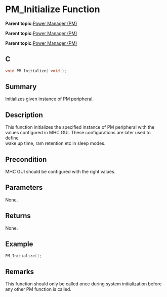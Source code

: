 # PM\_Initialize Function

**Parent topic:**[Power Manager \(PM\)](GUID-809DE3C8-41C1-4859-A1D4-37687676A784.md)

**Parent topic:**[Power Manager \(PM\)](GUID-6ACFCA4A-EBD8-471E-9122-1DA0CF9F0E3A.md)

**Parent topic:**[Power Manager \(PM\)](GUID-2ECA3D85-7D3E-4A52-B344-F12AEAB78633.md)

## C

```c
void PM_Initialize( void );
```

## Summary

Initializes given instance of PM peripheral.

## Description

This function initializes the specified instance of PM peripheral with the<br />values configured in MHC GUI. These configurations are later used to define<br />wake up time, ram retention etc in sleep modes.

## Precondition

MHC GUI should be configured with the right values.

## Parameters

None.

## Returns

None.

## Example

```c
PM_Initialize();
```

## Remarks

This function should only be called once during system initialization before<br />any other PM function is called.

